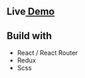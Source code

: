 ## Live[ Demo](https://portfolio-seven-gilt-88.vercel.app)

## Build with
- React / React Router
- Redux
- Scss

